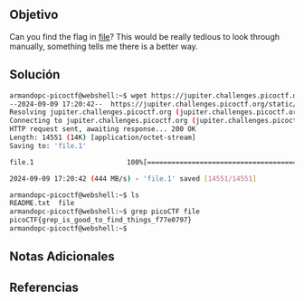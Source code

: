 ## Objetivo
Can you find the flag in [file](https://jupiter.challenges.picoctf.org/static/315d3325dc668ab7f1af9194f2de7e7a/file)? This would be really tedious to look through manually, something tells me there is a better way.
## Solución
```bash
armandopc-picoctf@webshell:~$ wget https://jupiter.challenges.picoctf.org/static/315d3325dc668ab7f1af9194f2de7e7a/file
--2024-09-09 17:20:42--  https://jupiter.challenges.picoctf.org/static/315d3325dc668ab7f1af9194f2de7e7a/file
Resolving jupiter.challenges.picoctf.org (jupiter.challenges.picoctf.org)... 3.131.60.8
Connecting to jupiter.challenges.picoctf.org (jupiter.challenges.picoctf.org)|3.131.60.8|:443... connected.
HTTP request sent, awaiting response... 200 OK
Length: 14551 (14K) [application/octet-stream]
Saving to: 'file.1'

file.1                       100%[=============================================>]  14.21K  --.-KB/s    in 0s      

2024-09-09 17:20:42 (444 MB/s) - 'file.1' saved [14551/14551]

armandopc-picoctf@webshell:~$ ls
README.txt  file
armandopc-picoctf@webshell:~$ grep picoCTF file 
picoCTF{grep_is_good_to_find_things_f77e0797}
armandopc-picoctf@webshell:~$ 
```

## Notas Adicionales
## Referencias